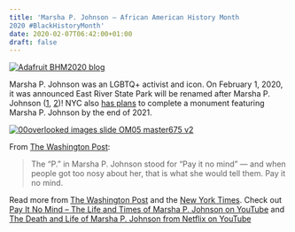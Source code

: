 ```yaml
---
title: 'Marsha P. Johnson – African American History Month
2020 #BlackHistoryMonth'
date: 2020-02-07T06:42:00+01:00
draft: false
---
```


[![Adafruit BHM2020 blog](https://cdn-blog.adafruit.com/uploads/2020/02/adafruit_BHM2020_blog-1.jpg "adafruit_BHM2020_blog.jpg")](https://blog.adafruit.com/category/black-history-month/)

Marsha P. Johnson was an LGBTQ+ activist and icon. On February 1, 2020, it was announced East River State Park will be renamed after Marsha P. Johnson ([1](https://www.youtube.com/watch?v=xLsgfltpdD4&feature=emb_title), [2](https://www.npr.org/2020/02/03/802392326/new-york-state-to-rename-brooklyn-park-after-trans-activist-marsha-p-johnson))! NYC also [has plans](https://www.nytimes.com/2019/05/29/arts/transgender-monument-stonewall.html) to complete a monument featuring Marsha P. Johnson by the end of 2021.

[![00overlooked images slide OM05 master675 v2](https://cdn-blog.adafruit.com/uploads/2020/02/00overlooked-images-slide-OM05-master675-v2.jpg "00overlooked-images-slide-OM05-master675-v2.jpg")](https://www.nytimes.com/interactive/2018/obituaries/overlooked-marsha-p-johnson.html)

From [The Washington Post](https://www.washingtonpost.com/history/2019/06/12/transgender-women-heart-stonewall-riots-are-getting-statue-new-york/):

> The “P.” in Marsha P. Johnson stood for “Pay it no mind” — and when people got too nosy about her, that is what she would tell them. Pay it no mind.

Read more from [The Washington Post](https://www.washingtonpost.com/history/2019/06/12/transgender-women-heart-stonewall-riots-are-getting-statue-new-york/) and the [New York Times](https://www.nytimes.com/interactive/2018/obituaries/overlooked-marsha-p-johnson.html). Check out [Pay It No Mind – The Life and Times of Marsha P. Johnson on YouTube](https://www.youtube.com/watch?v=rjN9W2KstqE) and [The Death and Life of Marsha P. Johnson from Netflix on YouTube](https://www.youtube.com/watch?v=pADsuuPd79E)